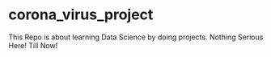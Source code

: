 # corona_virus_project
This Repo is about learning Data Science by doing projects. Nothing Serious Here! Till Now!
